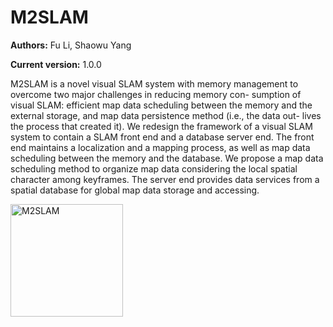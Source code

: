 
# M2SLAM

**Authors:** Fu Li, Shaowu Yang

**Current version:** 1.0.0

M2SLAM is a novel visual SLAM system with memory management to overcome two major challenges in reducing memory con- sumption of visual SLAM: efficient map data scheduling between the memory and the external storage, and map data persistence method (i.e., the data out- lives the process that created it). We redesign the framework of a visual SLAM system to contain a SLAM front end and a database server end. The front end maintains a localization and a mapping process, as well as map data scheduling between the memory and the database. We propose a map data scheduling method to organize map data considering the local spatial character among keyframes. The server end provides data services from a spatial database for global map data storage and accessing.

<img src="https://github.com/lifunudt/M2SLAM/blob/master/image/framework.png" alt="M2SLAM" height="180" />
